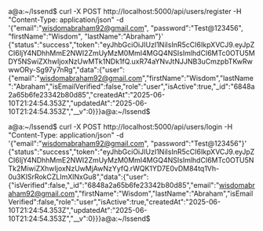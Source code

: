 a@a:~/lssend$ curl -X POST http://localhost:5000/api/users/register -H "Content-Type: application/json" -d '{"email":"wisdomabraham92@gmail.com", "password":"Test@123456", "firstName":"Wisdom", "lastName":"Abraham"}'
{"status":"success","token":"eyJhbGciOiJIUzI1NiIsInR5cCI6IkpXVCJ9.eyJpZCI6IjY4NDhhMmE2NWI2ZmUyMzM0MmI4MGQ4NSIsImlhdCI6MTc0OTU5MDY5NSwiZXhwIjoxNzUwMTk1NDk1fQ.uxR74aYNvJtNJJNB3uCmzpbTKwRwwwORy-Sg97y7nRg","data":{"user":{"email":"wisdomabraham92@gmail.com","firstName":"Wisdom","lastName":"Abraham","isEmailVerified":false,"role":"user","isActive":true,"_id":"6848a2a65b6fe23342b80d85","createdAt":"2025-06-10T21:24:54.353Z","updatedAt":"2025-06-10T21:24:54.353Z","__v":0}}}a@a:~/lssend$ 



a@a:~/lssend$ curl -X POST http://localhost:5000/api/users/login -H "Content-Type: application/json" -d '{"email":"wisdomabraham92@gmail.com", "password":"Test@123456"}'
{"status":"success","token":"eyJhbGciOiJIUzI1NiIsInR5cCI6IkpXVCJ9.eyJpZCI6IjY4NDhhMmE2NWI2ZmUyMzM0MmI4MGQ4NSIsImlhdCI6MTc0OTU5NTk2MiwiZXhwIjoxNzUwMjAwNzYyfQ.rWQK1YD7E0vDM84tq1Vh-0u3KISrRokCZLImXlNxGu8","data":{"user":{"isVerified":false,"_id":"6848a2a65b6fe23342b80d85","email":"wisdomabraham92@gmail.com","firstName":"Wisdom","lastName":"Abraham","isEmailVerified":false,"role":"user","isActive":true,"createdAt":"2025-06-10T21:24:54.353Z","updatedAt":"2025-06-10T21:24:54.353Z","__v":0}}}a@a:~/lssend$ 




